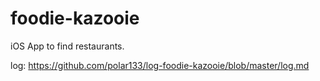 # foodie-kazooie
iOS App to find restaurants.

log: https://github.com/polar133/log-foodie-kazooie/blob/master/log.md
